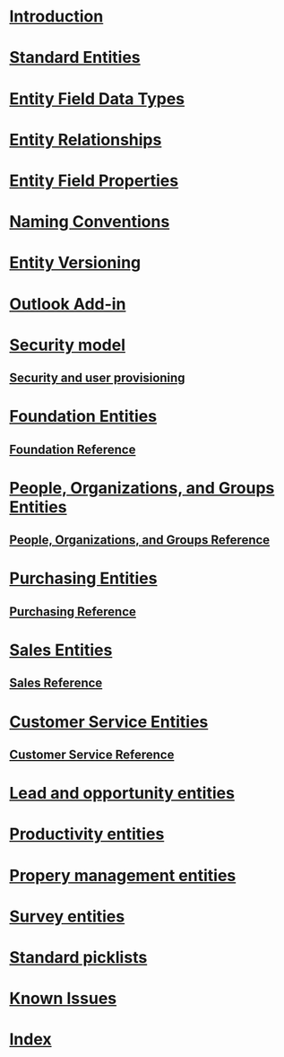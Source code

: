 # [Introduction](introduction.md)
# [Standard Entities](standard-entities.md)
# [Entity Field Data Types](field-data-types.md)
# [Entity Relationships](relationships.md)
# [Entity Field Properties](field-properties.md)
# [Naming Conventions](naming-conventions.md)
# [Entity Versioning](versioning.md)
# [Outlook Add-in](outlook-add-in.md)
# [Security model](security-model.md)
## [Security and user provisioning](security-provisioning.md)
# [Foundation Entities](entities-foundation.md)
## [Foundation Reference](entity-tables/foundation.md)
# [People, Organizations, and Groups Entities](entities-person-organization-group.md)
## [People, Organizations, and Groups Reference](entity-tables/person-organization-group.md)
# [Purchasing Entities](entities-purchasing.md)
## [Purchasing Reference](entity-tables/purchasing.md)
# [Sales Entities](entities-sales.md)
## [Sales Reference](entity-tables/sales.md)
# [Customer Service Entities](entities-customer-service.md)
## [Customer Service Reference](entity-tables/customer-service.md)
# [Lead and opportunity entities](entities-lead-opportunity.md)
# [Productivity entities](entities-productivity.md)
# [Propery management entities](entities-property-management.md)
# [Survey entities](entities-survey.md)
# [Standard picklists](standard-picklists.md)
# [Known Issues](known-issues.md)
# [Index](index.md)
